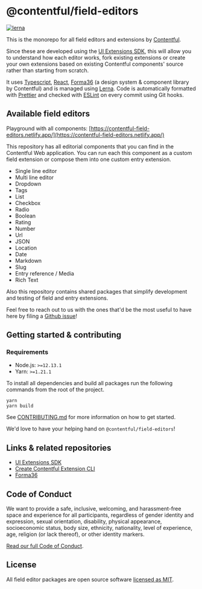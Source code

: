 # @contentful/field-editors

[![lerna](https://img.shields.io/badge/maintained%20with-lerna-cc00ff.svg)](https://lernajs.io/)

This is the monorepo for all field editors and extensions by [Contentful][contentful].

Since these are developed using the [UI Extensions SDK][ui-extensions-sdk], this will allow you to understand how each editor works, fork existing extensions or create your own extensions based on existing Contentful components' source rather than starting from scratch.

It uses [Typescript][typescript], [React][react], [Forma36][forma36] (a design system & component library by Contentful) and is managed using [Lerna][lerna]. Code is automatically formatted with [Prettier][prettier] and checked with [ESLint][eslint] on every commit using Git hooks.

## Available field editors

Playground with all components: [https://contentful-field-editors.netlify.app/](https://contentful-field-editors.netlify.app/)

This repository has all editorial components that you can find in the Contentful Web application.
You can run each this component as a custom field extension or compose them into one custom entry extension.

- Single line editor
- Multi line editor
- Dropdown
- Tags
- List
- Checkbox
- Radio
- Boolean
- Rating
- Number
- Url
- JSON
- Location
- Date
- Markdown
- Slug
- Entry reference / Media
- Rich Text

Also this repository contains shared packages that simplify development and testing of field and entry extensions.

Feel free to reach out to us with the ones that'd be the most useful to have
here by filing a [Github issue][github-issues]!

## Getting started & contributing

### Requirements

- Node.js: `>=12.13.1`
- Yarn: `>=1.21.1`

To install all dependencies and build all packages run the following commands from the root of the project.

```
yarn
yarn build
```

See [CONTRIBUTING.md](CONTRIBUTING.md) for more information on how to get started.

We'd love to have your helping hand on `@contentful/field-editors`!

## Links & related repositories

- [UI Extensions SDK][ui-extensions-sdk]
- [Create Contentful Extension CLI][create-contentful-extension]
- [Forma36][forma36]

## Code of Conduct

We want to provide a safe, inclusive, welcoming, and harassment-free space and experience for all participants, regardless of gender identity and expression, sexual orientation, disability, physical appearance, socioeconomic status, body size, ethnicity, nationality, level of experience, age, religion (or lack thereof), or other identity markers.

[Read our full Code of Conduct](https://github.com/contentful-developer-relations/community-code-of-conduct).

## License

All field editor packages are open source software [licensed as MIT](./LICENSE).

[contentful]: https://www.contentful.com
[ui-extensions-sdk]: https://github.com/contentful/ui-extensions-sdk
[create-contentful-extension]: https://github.com/contentful/create-contentful-extension
[github-issues]: https://github.com/contentful/field-editors/issues
[forma36]: https://github.com/contentful/forma-36
[typescript]: https://www.typescriptlang.org/
[react]: https://reactjs.org/
[lerna]: https://github.com/lerna/lerna
[prettier]: https://prettier.io/
[eslint]: https://eslint.org/
